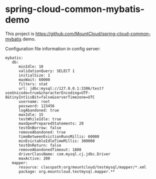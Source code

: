 # spring-cloud-common-mybatis-demo

This project is https://github.com/MountCloud/spring-cloud-common-mybatis demo.

Configuration file information in config server:

```
mybatis:
   db:
      minIdle: 10
      validationQuery: SELECT 1
      initialSize: 1
      maxWait: 60000
      filters: stat
      url: jdbc:mysql://127.0.0.1:3306/test?useUnicode=true&characterEncoding=UTF-8&tinyInt1isBit=false&serverTimezone=UTC
      username: root
      password: 123456
      logAbandoned: true
      maxIdle: 15
      testWhileIdle: true
      maxOpenPreparedStatements: 20
      testOnBorrow: false
      removeAbandoned: true
      timeBetweenEvictionRunsMillis: 60000
      minEvictableIdleTimeMillis: 300000
      testOnReturn: false
      removeAbandonedTimeout: 1800
      driverClassName: com.mysql.cj.jdbc.Driver
      maxActive: 200
   mapper:
      resource: classpath:org/mountcloud/testmysql/mapper/*.xml
      package: org.mountcloud.testmysql.mapper.**
```
